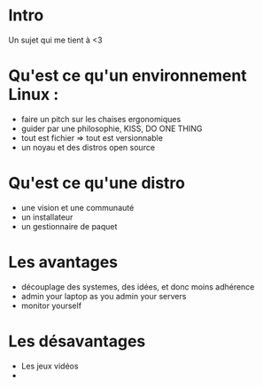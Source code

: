 # Intro

Un sujet qui me tient à <3

# Qu'est ce qu'un environnement Linux :
- faire un pitch sur les chaises ergonomiques
- guider par une philosophie, KISS, DO ONE THING
- tout est fichier => tout est versionnable
- un noyau et des distros open source


# Qu'est ce qu'une distro
- une vision et une communauté
- un installateur
- un gestionnaire de paquet


# Les avantages
- découplage des systemes, des idées, et donc moins adhérence
- admin your laptop as you admin your servers
- monitor yourself

# Les désavantages
- Les jeux vidéos
- 

